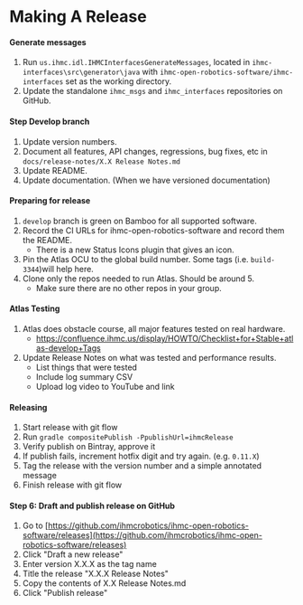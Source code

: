 # Making A Release

#### Generate messages

1. Run `us.ihmc.idl.IHMCInterfacesGenerateMessages`, 
   located in `ihmc-interfaces\src\generator\java`
   with `ihmc-open-robotics-software/ihmc-interfaces` set as the working directory.
2. Update the standalone `ihmc_msgs` and `ihmc_interfaces` repositories on GitHub.

#### Step Develop branch

1. Update version numbers.
1. Document all features, API changes, regressions, bug fixes, etc in `docs/release-notes/X.X Release Notes.md`
1. Update README.
1. Update documentation. (When we have versioned documentation)

#### Preparing for release

1. `develop` branch is green on Bamboo for all supported software.
1. Record the CI URLs for ihmc-open-robotics-software and record them the README.
   * There is a new  Status Icons plugin that gives an icon.
1. Pin the Atlas OCU to the global build number. Some tags (i.e. `build-3344`)will help here.
1. Clone only the repos needed to run Atlas. Should be around 5.
    * Make sure there are no other repos in your group.

#### Atlas Testing

1. Atlas does obstacle course, all major features tested on real hardware.
   * https://confluence.ihmc.us/display/HOWTO/Checklist+for+Stable+atlas-develop+Tags
1. Update Release Notes on what was tested and performance results.
   * List things that were tested
   * Include log summary CSV
   * Upload log video to YouTube and link

#### Releasing
1. Start release with git flow
1. Run `gradle compositePublish -PpublishUrl=ihmcRelease`
1. Verify publish on Bintray, approve it
1. If publish fails, increment hotfix digit and try again. (e.g. `0.11.X`)
1. Tag the release with the version number and a simple annotated message
1. Finish release with git flow

#### Step 6: Draft and publish release on GitHub

1. Go to [https://github.com/ihmcrobotics/ihmc-open-robotics-software/releases](https://github.com/ihmcrobotics/ihmc-open-robotics-software/releases)
1. Click "Draft a new release"
1. Enter version X.X.X as the tag name
1. Title the release "X.X.X Release Notes"
1. Copy the contents of X.X Release Notes.md
1. Click "Publish release"
